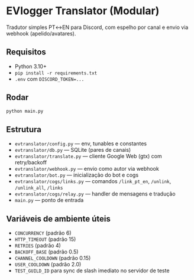 
# EVlogger Translator (Modular)

Tradutor simples PT↔EN para Discord, com espelho por canal e envio via webhook (apelido/avatares).

## Requisitos
- Python 3.10+
- `pip install -r requirements.txt`
- `.env` com `DISCORD_TOKEN=...`

## Rodar
```bash
python main.py
```

## Estrutura
- `evtranslator/config.py` — env, tunables e constantes
- `evtranslator/db.py` — SQLite (pares de canais)
- `evtranslator/translate.py` — cliente Google Web (gtx) com retry/backoff
- `evtranslator/webhook.py` — envio como autor via webhook
- `evtranslator/bot.py` — inicialização do bot e cogs
- `evtranslator/cogs/links.py` — comandos `/link_pt_en`, `/unlink`, `/unlink_all`, `/links`
- `evtranslator/cogs/relay.py` — handler de mensagens e tradução
- `main.py` — ponto de entrada

## Variáveis de ambiente úteis
- `CONCURRENCY` (padrão 6)
- `HTTP_TIMEOUT` (padrão 15)
- `RETRIES` (padrão 4)
- `BACKOFF_BASE` (padrão 0.5)
- `CHANNEL_COOLDOWN` (padrão 0.15)
- `USER_COOLDOWN` (padrão 2.0)
- `TEST_GUILD_ID` para sync de slash imediato no servidor de teste
